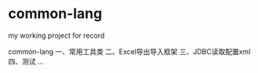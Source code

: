 # common-lang
my working project for record

common-lang
一、常用工具类
二、Excel导出导入框架
三、JDBC读取配置xml
四、测试
...
